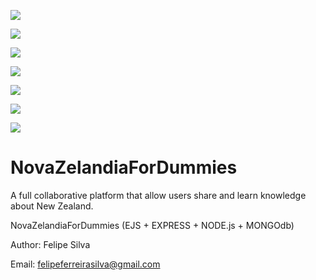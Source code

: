 ![](https://lh3.googleusercontent.com/E9M-NedvwgBlEji0MHNB08Cm9sUzZAFspBK2EVHUTJFY_6Gma-PRGfvoJSGB78sYEMYRQ-jPHI0JNe5jAdsmxOK-FgrK_G2mv97kwYGMv74ESDrtCJVjYFaP19Ib1oeSA1oAUVqgQnYdDdhmeo1pW9yrMBKQz_TGvZa4qF3dTiRo9PQodglPyiKDGxrJzuWn_-TUbSOsRCX0z0OgUI2ozvdZSwiIsl3j2r2XsouHKAQ7j0_LCW8mGDgFbZ6o2ZN6JPJ8NGPd6e27bfLHoGi9RJx_TdjdYdjW3c8uJQGOrJ8Wbx01lJnJ-zHCAVONwN1LrkUKE0UzFyeyZP2LnQ1DCvpQGXr-ooN0jaH_wmUoHxaOigF6y05raZdc3LTjI0QlYPOI5TXPF7ndrX2THeH45OBAaxiB2ZrrY0yKXNtR5_kAq-uZolfekxiczbRt_mYwwkceIOOLcOI4_TWF7_ovjbq9LubWf2q56VFGHi-okrOnAZBimRREKrUo8n8Hx-9OKJY_6ufRFwnaID2Ba0rxaZ9H0k0Ev4CzJ6MpqiCNPm9MmNeUt2jnXdVkigvipRM1=w1440-h485)

![](https://lh3.googleusercontent.com/jxPZ0Zh3npN0FDsCZgzg_JJN5K6zx0bbfyyUpr5IAlBQQ1Su_MosuDkcoVOGXZj_HdjKw-hY4c111CWm3uXC_4DeYxUGSY5VrD0ubQx-svPYZSP61f-VZSd2h6JoDCGfX-YoGDtm8Oj61DtbqW6yDt92VtM6xLaL3hpM0xLnzuWSyy2K9sJDyBugbx0vYnYvc6hgaTuS-PHLNMTF11KgTaulAk7WGDUV6eCAMp1vSZ7sp2xJ_e4CxYIADAke5dV0Or7q1SmQBkhBr0e0PCS4v0LorP7LJLpC2n0wp3hYttQ5c0r6trRJfbspiWtQ5cMSxNDPzYt7eI3WmZS7v-ZrHyQpymlPMoZkC4cnffGFlTFg-sB7nrZDI_aAFRAlLin1EfjHk84-A82luqXpcyyeFxS5bQF4oO8pLCDr8kQ8GDXNIH1ZuEipVBzSbPUqwJc9LrUrnV-aX2yk2SZHmmc86s5vsLcLpmA9jukAGpM3PPKqH2VJFDPAvoyFeD48xbZTGqcaQ0ZG0gTjL0jxpMsjx-a7B7MmvTTLr2EX2l79wPdJrsV1cm1T8Ht2PIuyqBB8=w1440-h485)

![](https://lh3.googleusercontent.com/R2JJAMiiYGFgGVEHesRrQl-S6DD_sB-f1POOhoPdiCDo5fvV_VF8sXZm3yZiDCMmNt15lqLOPNLw130KupSAvH068yCYZ03zcJAXLdEXkCq6FrcXtRPvdmKEw3nkO5kzioLjyr5IQZ5LHwr-Gwqs8fnks2iXka4Y1vpJG4jj-wISKefUqqJTbmxWBZz6Y_sYPaNaz3OSiAHW9wSgK-4wopCn8g-UjqOESsXxI1EZH8WRdju9x7NMEIKPxwiu8BMlDNoDNXSxXJ5gqo6-FLubd_Xr4274N3JPbpc9fEr6tZYjMg2pMIV1z3oV2OWtRY_biTLOy1VcPIbPJy2OBv11K9RpAUbfYQAHuwDRWKpI9sQ3T_NpH-HXR43R_UkxVYA2Jryj2mdIukraEK_J1mmRA-iZlklDjFaf-14i9zj-mQ5w7IoBpiBvY84FQ92awBfqNJ1pYLVFvF3aIp-_4QNGBZP6eBdErDyECr5xjzwsjJ-DDxx4NHJUlOqGNK4rsUSj5ixnNaFLPnM58mvwdhHeIC0YxhgRZo7PeLpswV34YKmP6TnHoQxXjRDdz7Qa12xc=w1440-h485)

![](https://lh3.googleusercontent.com/JEX_-UqI3bp2GDUC5BXSAxjSl3vVkgXTgJsLeMkhHGCmAL2utWBUlOyfFsI_15_EiIzsiQUaoOsRjZJG_8_A_MnwQP6t7-sYNAIBc7hTGxbtHbfyn7lJGAbsgK5CFU-cUjdSbmZNeShx4AW7L3PCA0EF-oOv7thItagtRy-XZkB0YLb7yFT2iX1GG3ig15_aYyzSQyDO-3O5tdMuV2-O3yKEenrXVbfdRRVmqIcd_WLHncbvEaA9TIrhSUGby8PPdw5gHa2pv448KkZ9F-1_tTQqYLGJMtraaT35WSrWMu5QHLnGaSnb-grwFkqz0EYiIK46Qdau8b1TajG3iYbT82O2HPQBrXhNBP8R5w8h6Xo0e9eKhwWoe7dam-UzT4IiN-2Hj-8YplwV4f0eAad_49AyxupYEFpq-GMBnQhu4-N4vI367f7HyVcE01aTdeKCghUoq9o6BN_cM7fI7XgZVWmG4zN4g1d8EIeoXRQ1Lg4U5DXbwPLcOMbbVWb7hPMF-c_8aKhhpo8Fm6FeQEvYgBKam4CzxgjLlYg4AJVTdV8g8HLX07zRK__0qbpaWxvO=w1440-h485)

![](https://lh3.googleusercontent.com/ZCJYu_MhtVaKh1HJHfJ4JEMHs7ojc74xqIdFQntta2mvjWHCHP8IS6wwyvYJWWNkGvGrxXD5mUXmEDNfh5OY8AXfvo7l5QCLWPGWJYK4CojghXsXNbB_68Kog-u3drNZL5iQegduOO_4XeTL78Ad1UnzIklHE3ZAqSPYv0dsSE0OWBpHAVom8B2aDw3TYsvA8A0UEFw3goxR4vExkHM7DuzmG4CHKnH-q_sapAeROiKj3UW6Uk1Jhw2flooI-SlVmODuJ9e45W0OXanO-fqjOt8dVs_iDL4bjWwdNLC8mE_vA7XJyQGjfopVj-zSCm9V05lb1r6Iq-nAkQ153QCWRnKnOFAQx4X7eDrQhl39yi0WQ62DuNp81u0AEkJPYIs_0KmjQk6XSeFtegUiPD4aeB4oNEyyY3bwP9RLbyK5UZ0cZxQwMhYwaSrSv3_ZAHc2rnpTTO3y7gzcT8suBIaiMPkgaMooGhc5pvOVAhDhoVY9lWeGhS7Bk-lw4xPaapdwv1mpMCcCsusyHlnputHT0qCLfzt3CXskD02jLFwCEibmzPYJwNhPxLAp5aj0rnI4=w1440-h485)

![](https://lh3.googleusercontent.com/XzWEY15188N8_zg1TyHWBP1P5fPhGvl2YgyMgLNshSvGtIaZ04XBb_8fweElxVUjMdbtAKonxYHpIXUdbqAG69mLLgBuYSjvS6Ge_65_sbjR-Jo5tau60nYpHHvXWkamn8ngEtp-FhrLFKPR1m9z5HSTpaE3plt_rcD9cLXk3DOiaxLOt5yMRxxgSusskgOJZ9TR0WzbhGwIXxppK204PdbhZxdmtiA-c3_ppzyQPT8gWm5XNUGEw1eITFSanqJuTqw9BEIIkDbi9DmclhTH162yg4Zu3aDB85BuPSe5PzuxSVG4oosEzgtkgH4z0BFazVVqipSFuueY9XGijZCU8J6QCRtTFEcYd9gduPcCX35EiICPF083tJOl62cVkOVWdd007L1wPZ_BWvHyqrHz232U_eea4pza7VLvySgtdurzvQXtpzqAe0OAJ3fS15zSJTFsw3RP_KVubMgYGrcpA_60Nt_BWiWek6_4Wbk18dbu3r9tVHIynrYAMuL6oQcOwIkmHdWQiuLDPLEKqtR2S5Ui1qgkjqpRmmz5uoanJKdTWfTW0njZDK7rriTrz3dG=w1440-h485)

![](https://lh3.googleusercontent.com/-RJhEi59NUZeCBM5kh-VLLfjuBm_KXkRp21y_XD3FUpyNwWJrwSURQbSgjDSN3IdJpfYSyF5uFDKaWw0c5meD8B6tY9dkyhGWz4QJG9HSPcG3wkAewWONaiY3NejDwfdfuSNhADkLrou8ZeyvGIaZ9QoVZEerILKDVwgJJ0ad3hq_qeAbDQemKM0Y1TYe1pq7yUUpG5NaeZisB7KzTrHOdrsiZ3pddjWkJwfG6J6fqmk7puBl95ayYVB3fYP5kpYKFRKMfOSNykg7YwnYAyipbPjR1W0_7T_ORm7EhAx3ASIy_lHzjeLFarOhlVZjNJqq9L6VyeHnnBYWXwTmSNG3DabfM_LLdfSOlPcPVnsH16AZ5zFU0mD5IGXwFGdXNQ1PbUvD67eAJtFYElOg1m270DZ7Nk297pRSEcrj705dFTx1mvvuR3N52ArupeqYiw_UIvnCphg0Y9bjgkLlNGcZJHn904mg-lEyudJblVvNeqcKqER_PLdXILr7dN2uKAE-tHz-LFKURl3CEbSlAg7KHg9uSdhYErKYNnK292SI8iDPUXiWESzRmQHnpHG4BCK=w1440-h485)

# NovaZelandiaForDummies
A full collaborative platform that allow users share and learn knowledge about New Zealand.

NovaZelandiaForDummies (EJS + EXPRESS + NODE.js + MONGOdb)

Author: Felipe Silva

Email: felipeferreirasilva@gmail.com
